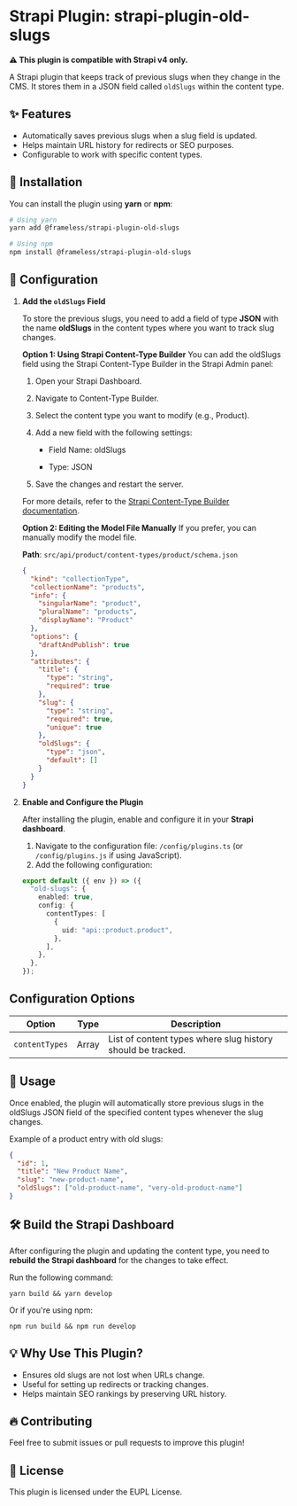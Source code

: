 # Strapi Plugin: strapi-plugin-old-slugs

**⚠️ This plugin is compatible with Strapi v4 only.**

A Strapi plugin that keeps track of previous slugs when they change in the CMS. It stores them in a JSON field called `oldSlugs` within the content type.

## ✨ Features

- Automatically saves previous slugs when a slug field is updated.
- Helps maintain URL history for redirects or SEO purposes.
- Configurable to work with specific content types.

## 🚀 Installation

You can install the plugin using **yarn** or **npm**:

```sh
# Using yarn
yarn add @frameless/strapi-plugin-old-slugs

# Using npm
npm install @frameless/strapi-plugin-old-slugs

```

## 🔧 Configuration

1. **Add the `oldSlugs` Field**

   To store the previous slugs, you need to add a field of type **JSON** with the name **oldSlugs** in the content types where you want to track slug changes.

   **Option 1: Using Strapi Content-Type Builder**
   You can add the oldSlugs field using the Strapi Content-Type Builder in the Strapi Admin panel:

   1. Open your Strapi Dashboard.

   2. Navigate to Content-Type Builder.

   3. Select the content type you want to modify (e.g., Product).

   4. Add a new field with the following settings:

      - Field Name: oldSlugs

      - Type: JSON

   5. Save the changes and restart the server.

   For more details, refer to the [Strapi Content-Type Builder documentation](https://docs-v4.strapi.io/user-docs/content-type-builder/creating-new-content-type).

   **Option 2: Editing the Model File Manually**
   If you prefer, you can manually modify the model file.

   **Path**: `src/api/product/content-types/product/schema.json`

   ```json
   {
     "kind": "collectionType",
     "collectionName": "products",
     "info": {
       "singularName": "product",
       "pluralName": "products",
       "displayName": "Product"
     },
     "options": {
       "draftAndPublish": true
     },
     "attributes": {
       "title": {
         "type": "string",
         "required": true
       },
       "slug": {
         "type": "string",
         "required": true,
         "unique": true
       },
       "oldSlugs": {
         "type": "json",
         "default": []
       }
     }
   }
   ```

2. **Enable and Configure the Plugin**

   After installing the plugin, enable and configure it in your **Strapi dashboard**.

   1. Navigate to the configuration file:
      `/config/plugins.ts` (or `/config/plugins.js` if using JavaScript).
   2. Add the following configuration:

   ```ts
   export default ({ env }) => ({
     "old-slugs": {
       enabled: true,
       config: {
         contentTypes: [
           {
             uid: "api::product.product",
           },
         ],
       },
     },
   });
   ```

## Configuration Options

| Option         | Type  | Description                                                 |
| -------------- | ----- | ----------------------------------------------------------- |
| `contentTypes` | Array | List of content types where slug history should be tracked. |

## 📌 Usage

Once enabled, the plugin will automatically store previous slugs in the oldSlugs JSON field of the specified content types whenever the slug changes.

Example of a product entry with old slugs:

```json
{
  "id": 1,
  "title": "New Product Name",
  "slug": "new-product-name",
  "oldSlugs": ["old-product-name", "very-old-product-name"]
}
```

## 🛠️ Build the Strapi Dashboard

After configuring the plugin and updating the content type, you need to **rebuild the Strapi dashboard** for the changes to take effect.

Run the following command:

```shell
yarn build && yarn develop

```

Or if you're using npm:

```shell
npm run build && npm run develop
```

## 💡 Why Use This Plugin?

- Ensures old slugs are not lost when URLs change.
- Useful for setting up redirects or tracking changes.
- Helps maintain SEO rankings by preserving URL history.

## 🔥 Contributing

Feel free to submit issues or pull requests to improve this plugin!

## 📜 License

This plugin is licensed under the EUPL License.
